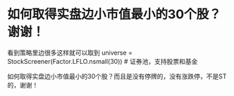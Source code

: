 # 如何取得实盘边小市值最小的30个股？谢谢！


看到策略里边很多这样就可以取到 
universe = StockScreener(Factor.LFLO.nsmall(30))  # 证券池，支持股票和基金

如何取得实盘边小市值最小的30个股？而且是没有停牌的，没有涨跌停，不是ST的，谢谢！